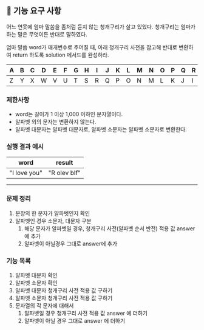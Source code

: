 ## 🚀 기능 요구 사항

어느 연못에 엄마 말씀을 좀처럼 듣지 않는 청개구리가 살고 있었다. 청개구리는 엄마가 하는 말은 무엇이든 반대로 말하였다.

엄마 말씀 word가 매개변수로 주어질 때, 아래 청개구리 사전을 참고해 반대로 변환하여 return 하도록 solution 메서드를 완성하라.

| A | B | C | D | E | F | G | H | I | J | K | L | M | N | O | P | Q | R | S | T | U | V | W | X | Y | Z |
| --- | --- | --- | --- | --- | --- | --- | --- | --- | --- | --- | --- | --- | --- | --- | --- | --- | --- | --- | --- | --- | --- | --- | --- | --- | --- |
| Z | Y | X | W | V | U | T | S | R | Q | P | O | N | M | L | K | J | I | H | G | F | E | D | C | B | A |

### 제한사항

- word는 길이가 1 이상 1,000 이하인 문자열이다.
- 알파벳 외의 문자는 변환하지 않는다.
- 알파벳 대문자는 알파벳 대문자로, 알파벳 소문자는 알파벳 소문자로 변환한다.

### 실행 결과 예시

| word | result |
| --- | --- |
| "I love you" | "R olev blf" |

---
### 문제 정리
1. 문장의 한 문자가 알파벳인지 확인
2. 알파벳인 경우 소문자, 대문자 구분
   1. 해당 문자가 알파벳일 경우, 청개구리 사전(알파벳 순서 반전) 적용 값 answer에 추가
   2. 알파벳이 아닐경우 그대로 answer에 추가

### 기능 목록
1. 알파벳 대문자 확인
2. 알파벳 소문자 확인
3. 알파벳 대문자 청개구리 사전 적용 값 구하기
4. 알파벳 소문자 청개구리 사전 적용 값 구하기
5. 문자열의 각 문자에 대해서 
   1. 알파벳일 경우 청개구리 사전 적용 값 answer 에 더하기
   2. 알파벳이 아닐 경우 그대로 answer 에 더하기